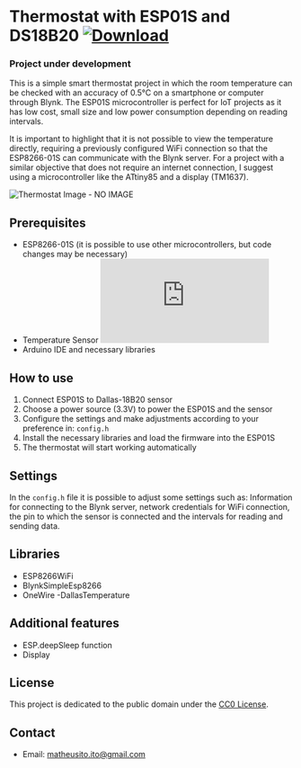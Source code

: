 # Thermostat with ESP01S and DS18B20    [![Download](https://img.shields.io/badge/Download-brightgreen.svg)](https://github.com/math1p/Temperature-Humidity-ESP-DS18B20/archive/main.zip)

### Project under development

This is a simple smart thermostat project in which the room temperature can be checked with an accuracy of 0.5°C on a smartphone or computer through Blynk. The ESP01S microcontroller is perfect for IoT projects as it has low cost, small size and low power consumption depending on reading intervals.

It is important to highlight that it is not possible to view the temperature directly, requiring a previously configured WiFi connection so that the ESP8266-01S can communicate with the Blynk server. For a project with a similar objective that does not require an internet connection, I suggest using a microcontroller like the ATtiny85 and a display (TM1637).

![Thermostat Image - NO IMAGE](image_link.png)

## Prerequisites

- ESP8266-01S (it is possible to use other microcontrollers, but code changes may be necessary)
- Temperature Sensor ![DS18B20 (Dallas)](https://pdf1.alldatasheet.com/datasheet-pdf/view/227472/DALLAS/DS18B20.html)
- Arduino IDE and necessary libraries

## How to use

1. Connect ESP01S to Dallas-18B20 sensor
2. Choose a power source (3.3V) to power the ESP01S and the sensor
3. Configure the settings and make adjustments according to your preference in: `config.h`
4. Install the necessary libraries and load the firmware into the ESP01S
5. The thermostat will start working automatically

## Settings

In the `config.h` file it is possible to adjust some settings such as: Information for connecting to the Blynk server, network credentials for WiFi connection, the pin to which the sensor is connected and the intervals for reading and sending data.

## Libraries
- ESP8266WiFi
- BlynkSimpleEsp8266
- OneWire
-DallasTemperature

## Additional features
- ESP.deepSleep function
- Display

## License

This project is dedicated to the public domain under the [CC0 License](https://creativecommons.org/publicdomain/zero/1.0/).

## Contact

- Email: matheusito.ito@gmail.com
